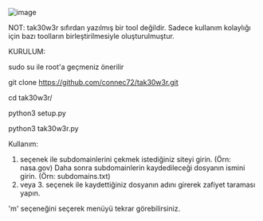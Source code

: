 ![image](https://user-images.githubusercontent.com/105519454/205464863-3d7536ca-6cd9-41f0-9f1f-26193355b84e.png)

NOT: tak30w3r sıfırdan yazılmış bir tool değildir. Sadece kullanım kolaylığı için bazı toolların birleştirilmesiyle oluşturulmuştur.

KURULUM:

sudo su ile root'a geçmeniz önerilir

git clone https://github.com/connec72/tak30w3r.git

cd tak30w3r/

python3 setup.py

python3 tak30w3r.py


Kullanım:

1. seçenek ile subdomainlerini çekmek istediğiniz siteyi girin. (Örn: nasa.gov) Daha sonra subdomainlerin kaydedileceği dosyanın ismini girin. (Örn: subdomains.txt)
2. veya 3. seçenek ile kaydettiğiniz dosyanın adını girerek zafiyet taraması yapın.

'm' seçeneğini seçerek menüyü tekrar görebilirsiniz.
